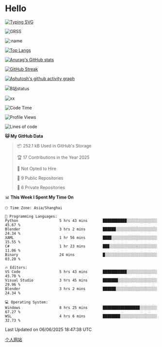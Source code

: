 # Hello


[![Typing SVG](https://readme-typing-svg.demolab.com?font=Fira+Code&pause=1000&color=F78FDE&width=435&lines=Ciallo%ef%bd%9e(%e2%88%a0%e3%83%bb%cf%89%3c+)%e2%8c%92%e2%98%85)](https://git.io/typing-svg)

![GRSS](https://github-readme-steam-card.vercel.app/status/?steamid=76561198221796636&show_in_game_bg=true&show_recent_game_bg=true&animated_avatar=true)

![:name](https://count.getloli.com/get/@hk416?theme=rule34)

[![Top Langs](https://github-readme-stats.vercel.app/api/top-langs/?username=qq583044063qq&locale=cn&hide=javascript,html)](https://github.com/anuraghazra/github-readme-stats)

[![Anurag's GitHub stats](https://github-readme-stats.vercel.app/api?username=qq583044063qq&count_private=true&show_icons=true&locale=cn)](https://github.com/anuraghazra/github-readme-stats)

[![GitHub Streak](https://streak-stats.demolab.com/?user=qq583044063qq&locale=zh_Hans)](https://git.io/streak-stats)

[![Ashutosh's github activity graph](https://github-readme-activity-graph.vercel.app/graph?username=qq583044063qq)](https://github.com/ashutosh00710/github-readme-activity-graph)

![B站status](https://stats.justsong.cn/api/bilibili/?id=3931848&lang=zh-CN)

![xx](xx.gif)

<!--START_SECTION:waka-->
![Code Time](http://img.shields.io/badge/Code%20Time-1%2C633%20hrs%2034%20mins-blue)

![Profile Views](http://img.shields.io/badge/Profile%20Views-1-blue)

![Lines of code](https://img.shields.io/badge/From%20Hello%20World%20I%27ve%20Written-905.4%20thousand%20lines%20of%20code-blue)

**🐱 My GitHub Data** 

> 📦 252.1 kB Used in GitHub's Storage 
 > 
> 🏆 17 Contributions in the Year 2025
 > 
> 🚫 Not Opted to Hire
 > 
> 📜 9 Public Repositories 
 > 
> 🔑 6 Private Repositories 
 > 
📊 **This Week I Spent My Time On** 

```text
🕑︎ Time Zone: Asia/Shanghai

💬 Programming Languages: 
Python                   5 hrs 43 mins       ███████████░░░░░░░░░░░░░░   45.67 % 
Blender                  3 hrs 2 mins        ██████░░░░░░░░░░░░░░░░░░░   24.34 % 
XAML                     1 hr 56 mins        ████░░░░░░░░░░░░░░░░░░░░░   15.55 % 
C#                       1 hr 23 mins        ███░░░░░░░░░░░░░░░░░░░░░░   11.06 % 
Binary                   24 mins             █░░░░░░░░░░░░░░░░░░░░░░░░   03.20 % 

🔥 Editors: 
VS Code                  5 hrs 43 mins       ███████████░░░░░░░░░░░░░░   45.70 % 
Visual Studio            3 hrs 45 mins       ███████░░░░░░░░░░░░░░░░░░   29.96 % 
Blender                  3 hrs 2 mins        ██████░░░░░░░░░░░░░░░░░░░   24.34 % 

💻 Operating System: 
Windows                  8 hrs 25 mins       █████████████████░░░░░░░░   67.27 % 
WSL                      4 hrs 6 mins        ████████░░░░░░░░░░░░░░░░░   32.73 % 
```


 Last Updated on 06/06/2025 18:47:38 UTC
<!--END_SECTION:waka-->

[个人网站](https://blog.ayatsukinora.org.cn)
